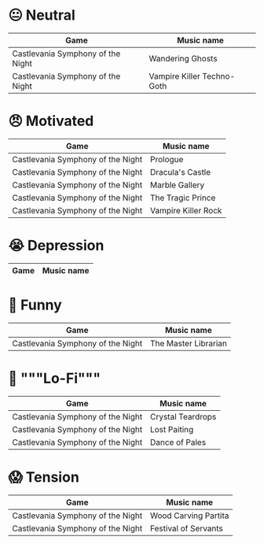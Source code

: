 # 😐 Neutral

Game                              | Music name
---                               | ---
Castlevania Symphony of the Night | Wandering Ghosts
Castlevania Symphony of the Night | Vampire Killer Techno-Goth


# 😠 Motivated

Game                              | Music name
---                               | ---
Castlevania Symphony of the Night | Prologue
Castlevania Symphony of the Night | Dracula's Castle
Castlevania Symphony of the Night | Marble Gallery
Castlevania Symphony of the Night | The Tragic Prince
Castlevania Symphony of the Night | Vampire Killer Rock

# 😭 Depression

Game  | Music name
---   | ---

# 🤣 Funny

Game                              | Music name
---                               | ---
Castlevania Symphony of the Night | The Master Librarian

# 📼 """Lo-Fi"""

Game                              | Music name
---                               | ---
Castlevania Symphony of the Night | Crystal Teardrops
Castlevania Symphony of the Night | Lost Paiting
Castlevania Symphony of the Night | Dance of Pales

# 😱 Tension

Game                              | Music name
---                               | ---
Castlevania Symphony of the Night | Wood Carving Partita
Castlevania Symphony of the Night | Festival of Servants
